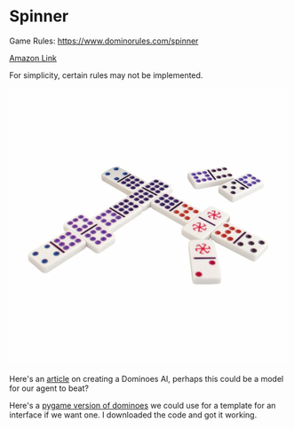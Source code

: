 # Spinner

Game Rules: https://www.dominorules.com/spinner

[Amazon Link](https://www.amazon.com/Puremco-54801-Spinner-Game-Dominoes/dp/B000BBSA0U?source=ps-sl-shoppingads-lpcontext&ref_=fplfs&psc=1&smid=ATVPDKIKX0DER)

For simplicity, certain rules may not be implemented.

![Image](/imgs/board_example.jpeg)


Here's an [article](https://medium.com/@axegggl/dominoes-game-with-simple-ai-in-python-df7f62feab4) on creating a Dominoes AI, perhaps this could be a model for our agent to beat?

Here's a [pygame version of dominoes](https://www.pygame.org/project-Dominos-1119-.html) we could use for a template for an interface if we want one.  I downloaded the code and got it working.



